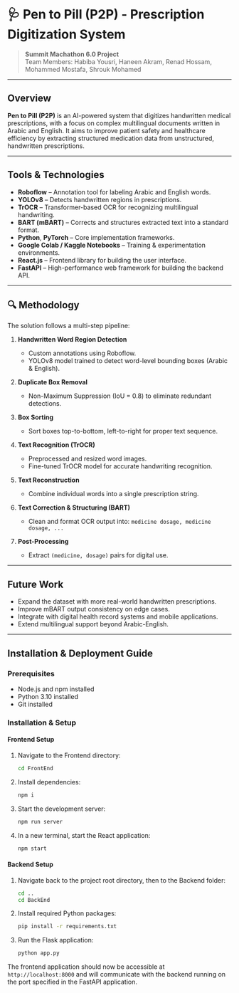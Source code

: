 # 🩺 **Pen to Pill (P2P) - Prescription Digitization System**

> **Summit Machathon 6.0 Project**  
> Team Members: Habiba Yousri, Haneen Akram, Renad Hossam, Mohammed Mostafa, Shrouk Mohamed

---

## **Overview**

**Pen to Pill (P2P)** is an AI-powered system that digitizes handwritten medical prescriptions, with a focus on complex multilingual documents written in Arabic and English. It aims to improve patient safety and healthcare efficiency by extracting structured medication data from unstructured, handwritten prescriptions.


---

## **Tools & Technologies**

- **Roboflow** – Annotation tool for labeling Arabic and English words.
- **YOLOv8** – Detects handwritten regions in prescriptions.
- **TrOCR** – Transformer-based OCR for recognizing multilingual handwriting.
- **BART (mBART)** – Corrects and structures extracted text into a standard format.
- **Python**, **PyTorch** – Core implementation frameworks.
- **Google Colab / Kaggle Notebooks** – Training & experimentation environments.
- **React.js** – Frontend library for building the user interface.
- **FastAPI** – High-performance web framework for building the backend API.

---

## 🔍 **Methodology**

The solution follows a multi-step pipeline:

1. **Handwritten Word Region Detection**
   - Custom annotations using Roboflow.
   - YOLOv8 model trained to detect word-level bounding boxes (Arabic & English).

2. **Duplicate Box Removal**
   - Non-Maximum Suppression (IoU = 0.8) to eliminate redundant detections.

3. **Box Sorting**
   - Sort boxes top-to-bottom, left-to-right for proper text sequence.

4. **Text Recognition (TrOCR)**
   - Preprocessed and resized word images.
   - Fine-tuned TrOCR model for accurate handwriting recognition.

5. **Text Reconstruction**
   - Combine individual words into a single prescription string.

6. **Text Correction & Structuring (BART)**
   - Clean and format OCR output into: `medicine dosage, medicine dosage, ...`

7. **Post-Processing**
   - Extract `(medicine, dosage)` pairs for digital use.

---

##  **Future Work**

- Expand the dataset with more real-world handwritten prescriptions.
- Improve mBART output consistency on edge cases.
- Integrate with digital health record systems and mobile applications.
- Extend multilingual support beyond Arabic-English.

---

## **Installation & Deployment Guide**

### Prerequisites
- Node.js and npm installed
- Python 3.10 installed
- Git installed

### Installation & Setup

#### Frontend Setup
1. Navigate to the Frontend directory:
   ```bash
   cd FrontEnd
   ```

2. Install dependencies:
   ```bash
   npm i
   ```

3. Start the development server:
   ```bash
   npm run server
   ```

4. In a new terminal, start the React application:
   ```bash
   npm start
   ```

#### Backend Setup
1. Navigate back to the project root directory, then to the Backend folder:
   ```bash
   cd ..
   cd BackEnd
   ```

2. Install required Python packages:
   ```bash
   pip install -r requirements.txt
   ```

3. Run the Flask application:
   ```bash
   python app.py
   ```

The frontend application should now be accessible at `http://localhost:8000` and will communicate with the backend running on the port specified in the FastAPI application.

